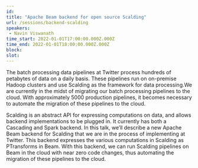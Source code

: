 ```yaml
---
id: 
title: "Apache Beam backend for open source Scalding"
url: /sessions/backend-scalding
speakers:
 - Navin Viswanath
time_start: 2022-01-01T17:00:00.000Z.000Z
time_end: 2022-01-01T18:00:00.000Z.000Z
block: 
slot: 
---
```


The batch processing data pipelines at Twitter process hundreds of petabytes of data on a daily basis. These pipelines run on on-premise Hadoop clusters and use Scalding as the framework for data processing.We are currently in the midst of migrating our batch processing pipelines to the cloud. With approximately 5000 production pipelines, it becomes necessary to automate the migration of these pipelines to the cloud.

Scalding is an abstract API for expressing computations on data, and allows backend implementations to be plugged in. It currently has both a Cascading and Spark backend. In this talk, we’ll describe a new Apache Beam backend for Scalding that we are in the process of implementing at Twitter. This backend expresses the various computations in Scalding as PTransforms in Beam. With this backend, we can run Scalding pipelines on Beam in the cloud with near zero code changes, thus automating the migration of these pipelines to the cloud.

